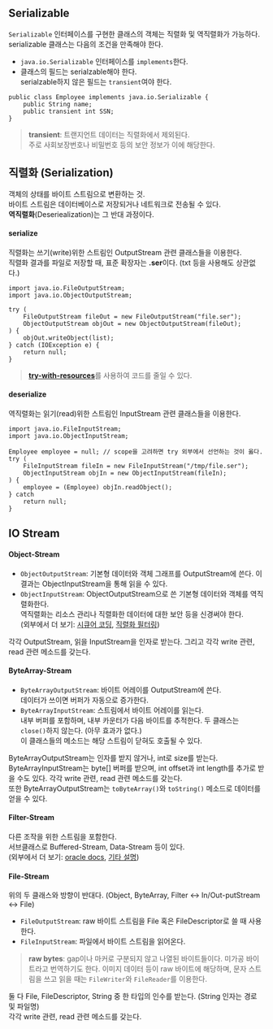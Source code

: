 ## Serializable
`Serializable` 인터페이스를 구현한 클래스의 객체는 직렬화 및 역직렬화가 가능하다.  
serializable 클래스는 다음의 조건을 만족해야 한다.
- `java.io.Serializable` 인터페이스를 `implements`한다.
- 클래스의 필드는 serialzable해야 한다.  
serialzable하지 않은 필드는 `transient`여야 한다.
```
public class Employee implements java.io.Serializable {
    public String name;
    public transient int SSN;
}
```
> **transient**: 트랜지언트 데이터는 직렬화에서 제외된다.  
> 주로 사회보장번호나 비밀번호 등의 보안 정보가 이에 해당한다.

## 직렬화 (Serialization)
객체의 상태를 바이트 스트림으로 변환하는 것.  
바이트 스트림은 데이터베이스로 저장되거나 네트워크로 전송될 수 있다.  
**역직렬화**(Deseriealization)는 그 반대 과정이다.
#### serialize
직렬화는 쓰기(write)위한 스트림인 OutputStream 관련 클래스들을 이용한다.  
직렬화 결과를 파일로 저장할 때, 표준 확장자는 **.ser**이다. (txt 등을 사용해도 상관없다.)
```
import java.io.FileOutputStream;
import java.io.ObjectOutputStream;

try (
    FileOutputStream fileOut = new FileOutputStream("file.ser");
    ObjectOutputStream objOut = new ObjectOutputStream(fileOut);
) {
    objOut.writeObject(list);
} catch (IOException e) {
    return null;
}
```
> [**try-with-resources**][1]를 사용하여 코드를 줄일 수 있다.
#### deserialize
역직렬화는 읽기(read)위한 스트림인 InputStream 관련 클래스들을 이용한다.  
```
import java.io.FileInputStream;
import java.io.ObjectInputStream;

Employee employee = null; // scope을 고려하면 try 외부에서 선언하는 것이 옳다.
try (
    FileInputStream fileIn = new FileInputStream("/tmp/file.ser");
    ObjectInputStream objIn = new ObjectInputStream(fileIn);
) {
    employee = (Employee) objIn.readObject();
} catch
    return null;
}
```
## IO Stream
#### Object-Stream
- `ObjectOutputStream`: 기본형 데이터와 객체 그래프를 OutputStream에 쓴다. 이 결과는 ObjectInputStream을 통해 읽을 수 있다.
- `ObjectInputStream`: ObjectOutputStream으로 쓴 기본형 데이터와 객체를 역직렬화한다.  
역직렬화는 리소스 관리나 직렬화한 데이터에 대한 보안 등을 신경써야 한다.  
(외부에서 더 보기: [시큐어 코딩][2], [직렬화 필터링][3])  
  
각각 OutputStream, 읽을 InputStream을 인자로 받는다.
그리고 각각 write 관련, read 관련 메소드를 갖는다.
#### ByteArray-Stream
- `ByteArrayOutputStream`: 바이트 어레이를 OutputStream에 쓴다.  
데이터가 쓰이면 버퍼가 자동으로 증가한다.  
- `ByteArrayInputStream`: 스트림에서 바이트 어레이를 읽는다.  
내부 버퍼를 포함하며, 내부 카운터가 다음 바이트를 추적한다.
두 클래스는 `close()`하지 않는다. (아무 효과가 없다.)  
이 클래스들의 메소드는 해당 스트림이 닫혀도 호출될 수 있다.  
  
ByteArrayOutputStream는 인자를 받지 않거나, int로 size를 받는다.  
ByteArrayInputStream는 byte\[] 버퍼를 받으며, int offset과 int length를 추가로 받을 수도 있다.
각각 write 관련, read 관련 메소드를 갖는다.  
또한 ByteArrayOutputStream는 `toByteArray()`와 `toString()` 메소드로 데이터를 얻을 수 있다.
#### Filter-Stream
다른 조작을 위한 스트림을 포함한다.  
서브클래스로 Buffered-Stream, Data-Stream 등이 있다.  
(외부에서 더 보기: [oracle docs][4], [기타 설명][5])
#### File-Stream
위의 두 클래스와 방향이 반대다. (Object, ByteArray, Filter <-> In/Out-putStream <-> File)
- `FileOutputStream`: raw 바이트 스트림을 File 혹은 FileDescriptor로 쓸 때 사용한다.
- `FileInputStream`: 파일에서 바이트 스트림을 읽어온다.
> **raw bytes**: gap이나 마커로 구분되지 않고 나열된 바이트들이다. 미가공 바이트라고 번역하기도 한다.
이미지 데이터 등이 raw 바이트에 해당하며, 문자 스트림을 쓰고 읽을 때는 `FileWriter`와 `FileReader`를 이용한다.  
  
둘 다 File, FileDescriptor, String 중 한 타입의 인수를 받는다. (String 인자는 경로 및 파일명)  
각각 write 관련, read 관련 메소드를 갖는다.


[1]: https://github.com/ipari3/java/blob/main/%EB%AC%B8%EB%B2%95/%EC%9E%90%EB%B0%94%20%EB%B2%84%EC%A0%84%20%EC%84%A4%EB%AA%85/AutoCloseable.md#try-with-resources
[2]: https://www.oracle.com/java/technologies/javase/seccodeguide.html
[3]: https://docs.oracle.com/en/java/javase/17/core/serialization-filtering1.html#GUID-55BABE96-3048-4A9F-A7E6-781790FF3480
[4]: https://docs.oracle.com/en/java/javase/17/docs/api/java.base/java/io/FilterInputStream.html
[5]: https://ducmanhphan.github.io/2019-01-07-Implementation-with-file-in-java/
